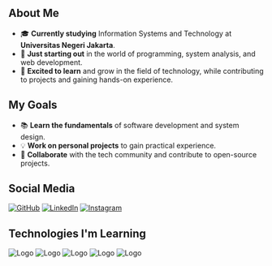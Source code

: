 ## About Me
- 🎓 **Currently studying** Information Systems and Technology at **Universitas Negeri Jakarta**.
- 🌱 **Just starting out** in the world of programming, system analysis, and web development.
- 🚀 **Excited to learn** and grow in the field of technology, while contributing to projects and gaining hands-on experience.

## My Goals
- 📚 **Learn the fundamentals** of software development and system design.
- 💡 **Work on personal projects** to gain practical experience.
- 🤝 **Collaborate** with the tech community and contribute to open-source projects.

## Social Media
[![GitHub](https://img.shields.io/badge/GitHub-000000?style=for-the-badge&logo=github&logoColor=white)](https://github.com/Ferzsz)
[![LinkedIn](https://img.shields.io/badge/LinkedIn-0077B5?style=for-the-badge&logo=linkedin&logoColor=white)](https://www.linkedin.com/in/muhammad-ferdiansyah-putra-623557338/)
[![Instagram](https://img.shields.io/badge/Instagram-E4405F?style=for-the-badge&logo=instagram&logoColor=white)](https://www.instagram.com/ferzsz31/)

## Technologies I'm Learning
![Logo](https://img.icons8.com/?size=50&id=108784&format=png&color=000000)
![Logo](https://img.icons8.com/?size=50&id=20909&format=png&color=000000)
![Logo](https://img.icons8.com/?size=50&id=21278&format=png&color=000000)
![Logo](https://img.icons8.com/?size=50&id=13441&format=png&color=000000)
![Logo](https://img.icons8.com/?size=50&id=13679&format=png&color=000000)
